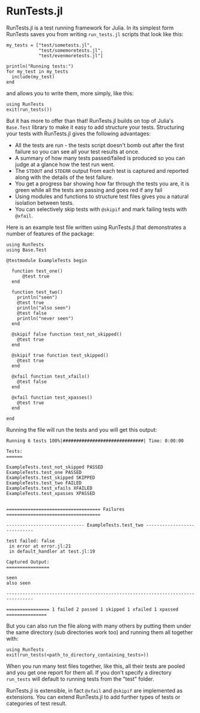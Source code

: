 # RunTests.jl

RunTests.jl is a test running framework for Julia. In its simplest form RunTests saves you from writing `run_tests.jl` scripts that look like this:

    my_tests = ["test/sometests.jl",
                "test/somemoretests.jl",
                "test/evenmoretests.jl"]

    println("Running tests:")
    for my_test in my_tests
      include(my_test)
    end

and allows you to write them, more simply, like this:

    using RunTests
    exit(run_tests())

But it has more to offer than that! RunTests.jl builds on top of Julia's `Base.Test` library to make it easy to add structure your tests. Structuring your tests with RunTests.jl gives the following advantages:

  * All the tests are run - the tests script doesn't bomb out after the first failure so you can see all your test results at once.
  * A summary of how many tests passed/failed is produced so you can judge at a glance how the test run went.
  * The `STDOUT` and `STDERR` output from each test is captured and reported along with the details of the test failure. 
  * You get a progress bar showing how far through the tests you are, it is green while all the tests are passing and goes red if any fail
  * Using modules and functions to structure test files gives you a natural isolation between tests.
  * You can selectively skip tests with `@skipif` and mark failing tests with `@xfail`.

Here is an example test file written using RunTests.jl that demonstrates a number of features of the package:

    using RunTests
    using Base.Test
    
    @testmodule ExampleTests begin
    
      function test_one()
          @test true
      end
    
      function test_two()
        println("seen")
        @test true
        println("also seen")
        @test false
        println("never seen")
      end
    
      @skipif false function test_not_skipped()
        @test true
      end
    
      @skipif true function test_skipped()
        @test true
      end
    
      @xfail function test_xfails()
        @test false
      end
    
      @xfail function test_xpasses()
        @test true
      end
    
    end

Running the file will run the tests and you will get this output:

    Running 6 tests 100%|##############################| Time: 0:00:00
    
    Tests:
    ======
    
    ExampleTests.test_not_skipped PASSED
    ExampleTests.test_one PASSED
    ExampleTests.test_skipped SKIPPED
    ExampleTests.test_two FAILED
    ExampleTests.test_xfails XFAILED
    ExampleTests.test_xpasses XPASSED
    
    
    =================================== Failures ===================================
    
    ----------------------------- ExampleTests.test_two ----------------------------
    
    test failed: false
     in error at error.jl:21
     in default_handler at test.jl:19
    
    Captured Output:
    ================
    
    seen
    also seen

    --------------------------------------------------------------------------------
        
    ================ 1 failed 2 passed 1 skipped 1 xfailed 1 xpassed ===============

But you can also run the file along with many others by putting them under the same directory (sub directories work too) and running them all together with:

    using RunTests
    exit(run_tests(<path_to_directory_containing_tests>))

When you run many test files together, like this, all their tests are pooled and you get one report for them all. If you don't specify a directory `run_tests` will default to running tests from the "test" folder.

RunTests.jl is extensible, in fact `@xfail` and `@skipif` are implemented as extensions. You can extend RunTests.jl to add further types of tests or categories of test result.
